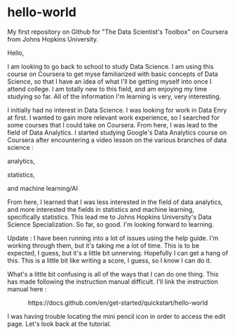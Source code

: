 # hello-world
My first repository on Github for "The Data Scientist's Toolbox" on Coursera from Johns Hopkins University.
<p> Hello, </p> 
<p> I am looking to go back to school to study Data Science. I am using this course on Coursera to get myse familiarized with basic concepts of Data Science, so that I have an idea of what I'll be getting myself into once I attend college. I am totally new to this field, and am enjoying my time studying so far. All of the information I'm learning is very, very interesting. </p>
<p> I initially had no interest in Data Science. I was looking for work in Data Enry at first. I wanted to gain more relevant work experience, so I searched for some courses that I could take on Coursera. From here, I was lead to the field of Data Analytics. I started studying Google's Data Analytics course on Coursera after encountering a video lesson on the various branches of data science : 
<p> analytics, </p> 
<p> statistics, </p> 
<p> and machine learning/AI </p>
<p> From here, I learned that I was less interested in the field of data analytics, and more interested the fields in statistics and machine learning, specifically statistics. This lead me to Johns Hopkins University's Data Science Specialization. So far, so good. I'm looking forward to learning.</p>
<p> Update : I have been running into a lot of issues using the help guide. I'm working through them, but it's taking me a lot of time. This is to be expected, I guess, but it's a little bit unnerving. Hopefully I can get a hang of this. This is a little bit like writing a score, I guess, so I know I can do it. </p>
<p> What's a little bit confusing is all of the ways that I can do one thing. This has made following the instruction manual difficult. I'll link the instruction manual here : </p>
<p><center> https://docs.github.com/en/get-started/quickstart/hello-world</center></p>
<p> I was having trouble locating the mini pencil icon in order to access the edit page. Let's look back at the tutorial. </p>
